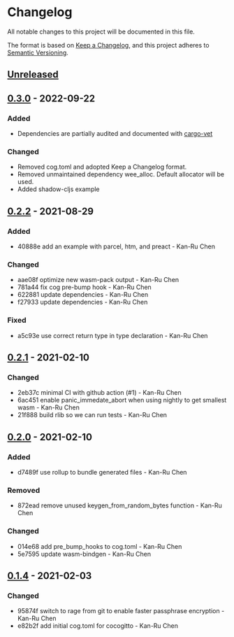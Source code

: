# Changelog

All notable changes to this project will be documented in this file.

The format is based on [Keep a Changelog](https://keepachangelog.com/en/1.0.0/),
and this project adheres to [Semantic Versioning](https://semver.org/spec/v2.0.0.html).

## [Unreleased]

## [0.3.0] - 2022-09-22

### Added

- Dependencies are partially audited and documented with [cargo-vet]

[cargo-vet]: https://mozilla.github.io/cargo-vet/index.html

### Changed

- Removed cog.toml and adopted Keep a Changelog format.
- Removed unmaintained dependency wee_alloc. Default allocator will be used.
- Added shadow-cljs example

## [0.2.2] - 2021-08-29

### Added

- 40888e add an example with parcel, htm, and preact - Kan-Ru Chen

### Changed

- aae08f optimize new wasm-pack output - Kan-Ru Chen
- 781a44 fix cog pre-bump hook - Kan-Ru Chen
- 622881 update dependencies - Kan-Ru Chen
- f27933 update dependencies - Kan-Ru Chen

### Fixed

- a5c93e use correct return type in type declaration - Kan-Ru Chen

## [0.2.1] - 2021-02-10

### Changed

- 2eb37c minimal CI with github action (#1) - Kan-Ru Chen
- 6ac451 enable panic_immedate_abort when using nightly to get smallest wasm - Kan-Ru Chen
- 21f888 build rlib so we can run tests - Kan-Ru Chen

## [0.2.0] - 2021-02-10

### Added

- d7489f use rollup to bundle generated files - Kan-Ru Chen

### Removed

- 872ead remove unused keygen_from_random_bytes function - Kan-Ru Chen

### Changed

- 014e68 add pre_bump_hooks to cog.toml - Kan-Ru Chen
- 5e7595 update wasm-bindgen - Kan-Ru Chen

## [0.1.4] - 2021-02-03

### Changed

- 95874f switch to rage from git to enable faster passphrase encryption - Kan-Ru Chen
- e82b2f add initial cog.toml for cocogitto - Kan-Ru Chen


[Unreleased]: https://github.com/kanru/rage-wasm/compare/v0.3.0..main
[0.3.0]: https://github.com/kanru/rage-wasm/releases/v0.3.0
[0.2.2]: https://github.com/kanru/rage-wasm/releases/tag/0.2.2
[0.2.1]: https://github.com/kanru/rage-wasm/releases/tag/0.2.1
[0.2.0]: https://github.com/kanru/rage-wasm/releases/tag/0.2.0
[0.1.4]: https://github.com/kanru/rage-wasm/releases/tag/0.1.4
